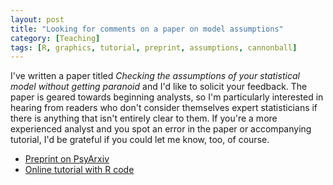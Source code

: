 ```yaml
---
layout: post
title: "Looking for comments on a paper on model assumptions"
category: [Teaching]
tags: [R, graphics, tutorial, preprint, assumptions, cannonball]
---
```


I've written a paper titled _Checking the assumptions of your statistical model without getting paranoid_ and I'd like to solicit your feedback.
The paper is geared towards beginning analysts, so I'm particularly
interested in hearing from readers who don't consider themselves
expert statisticians if there is anything that isn't entirely clear to them.
If you're a more experienced analyst and you spot an error in the paper
or accompanying tutorial, I'd be grateful if you could let me know, too, of course.

* [Preprint on PsyArxiv](https://psyarxiv.com/zvawb/)
* [Online tutorial with R code](http://taal.ch/RCode/walkthrough.html)
